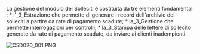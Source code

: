 La gestione del modulo dei Solleciti è costituita da tre elementi fondamentali : 
 \* l'_3_Estrazione che permette di generare i record dell'archivio dei solleciti a partire da rate di pagamento scadute;
 \* la_3_Gestione che permette interrogazioni per controlli;
 \* la_3_Stampa delle lettere di sollecito generate da rate di pagamento scadute, da inviare ai clienti inadempienti.


![C5D020_001.PNG](https://doc.smeup.com/immagini/C5D020_00/C5D020_001.PNG.png)


